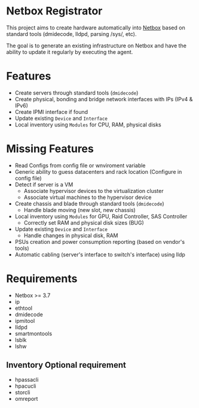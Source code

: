 # Netbox Registrator

This project aims to create hardware automatically into [Netbox](https://github.com/netbox-community/netbox) based on standard tools (dmidecode, lldpd, parsing /sys/, etc).

The goal is to generate an existing infrastructure on Netbox and have the ability to update it regularly by executing the agent.

# Features

* Create servers through standard tools (`dmidecode`)
* Create physical, bonding and bridge network interfaces with IPs (IPv4 & IPv6)
* Create IPMI interface if found
* Update existing `Device` and `Interface`
* Local inventory using `Modules` for CPU, RAM, physical disks

# Missing Features

* Read Configs from config file or wnviroment variable
* Generic ability to guess datacenters and rack location (Configure in config file)
* Detect if server is a VM
  * Associate hypervisor devices to the virtualization cluster
  * Associate virtual machines to the hypervisor device
* Create chassis and blade through standard tools (`dmidecode`)
  * Handle blade moving (new slot, new chassis)
* Local inventory using `Modules` for GPU, Raid Controller, SAS Controller
  * Correctly set RAM and physical disk sizes (BUG)
* Update existing `Device` and `Interface`
  * Handle changes in physical disk, RAM
* PSUs creation and power consumption reporting (based on vendor's tools)
* Automatic cabling (server's interface to switch's interface) using lldp

# Requirements

- Netbox >= 3.7
- ip
- ethtool
- dmidecode
- ipmitool
- lldpd
- smartmontools
- lsblk
- lshw

## Inventory Optional requirement
- hpassacli
- hpacucli
- storcli
- omreport
